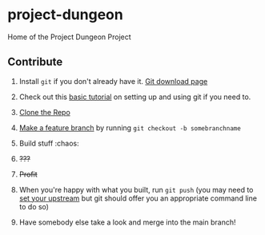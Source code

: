 # project-dungeon
Home of the Project Dungeon Project

## Contribute

1. Install `git` if you don't already have it. [Git download page](https://git-scm.com/downloads)
2. Check out this [basic tutorial](https://medium.com/@itswisdomagain/git-101-introduction-to-git-for-newbies-bb14f6f9fc1) on setting up and using git if you need to. 
3. [Clone the Repo](https://docs.github.com/en/github/creating-cloning-and-archiving-repositories/cloning-a-repository-from-github/cloning-a-repository)
4. [Make a feature branch](https://www.atlassian.com/git/tutorials/using-branches) by running `git checkout -b somebranchname`
5. Build stuff :chaos:
6. ~~???~~
7. ~~Profit~~

6. When you're happy with what you built, run `git push` (you may need to [set your upstream](https://www.atlassian.com/git/tutorials/git-forks-and-upstreams) but git should offer you an appropriate command line to do so) 
7. Have somebody else take a look and merge into the main branch!

